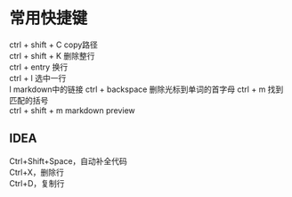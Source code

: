 # 常用快捷键
ctrl + shift + C copy路径  
ctrl + shift + K 删除整行  
ctrl + entry 换行  
ctrl + l 选中一行  
l markdown中的链接
ctrl + backspace 删除光标到单词的首字母
ctrl + m 找到匹配的括号  
ctrl + shift + m markdown preview  

## IDEA
Ctrl+Shift+Space，自动补全代码  
Ctrl+X，删除行  
Ctrl+D，复制行  
